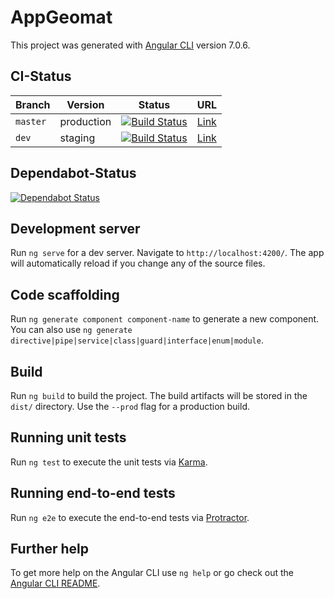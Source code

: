 # AppGeomat

This project was generated with [Angular CLI](https://github.com/angular/angular-cli) version 7.0.6.

## CI-Status

| Branch   | Version    | Status                                                                                                                              | URL                                              |
| -------- | ---------- | ----------------------------------------------------------------------------------------------------------------------------------- | ------------------------------------------------ |
| `master` | production | [![Build Status](https://travis-ci.org/GeoMatDigital/web-geomat.svg?branch=master)](https://travis-ci.org/GeoMatDigital/web-geomat) | [Link](https://app.geomat.uni-frankfurt.de/)     |
| `dev`    | staging    | [![Build Status](https://travis-ci.org/GeoMatDigital/web-geomat.svg?branch=dev)](https://travis-ci.org/GeoMatDigital/web-geomat)    | [Link](https://preview.geomat.uni-frankfurt.de/) |

## Dependabot-Status

[![Dependabot Status](https://api.dependabot.com/badges/status?host=github&repo=GeoMatDigital/web-geomat)](https://dependabot.com)

## Development server

Run `ng serve` for a dev server. Navigate to `http://localhost:4200/`. The app will automatically reload if you change any of the source files.

## Code scaffolding

Run `ng generate component component-name` to generate a new component. You can also use `ng generate directive|pipe|service|class|guard|interface|enum|module`.

## Build

Run `ng build` to build the project. The build artifacts will be stored in the `dist/` directory. Use the `--prod` flag for a production build.

## Running unit tests

Run `ng test` to execute the unit tests via [Karma](https://karma-runner.github.io).

## Running end-to-end tests

Run `ng e2e` to execute the end-to-end tests via [Protractor](http://www.protractortest.org/).

## Further help

To get more help on the Angular CLI use `ng help` or go check out the [Angular CLI README](https://github.com/angular/angular-cli/blob/master/README.md).
